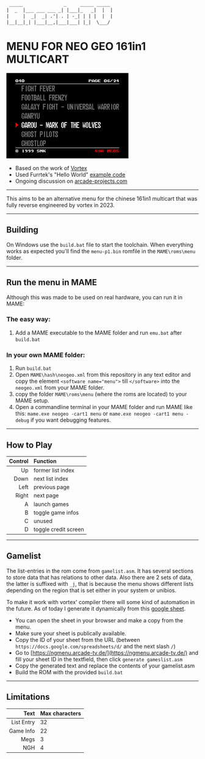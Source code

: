 ```
 _____               _     _____ _____ 
|  _  |___ ___ ___ _| |___|_   _|  |  |
|     |  _|  _| .'| . | -_| | | |  |  |
|__|__|_| |___|__,|___|___| |_|  \___/ 
```
# MENU FOR NEO GEO 161in1 MULTICART 

![Menu Screenshot](https://raw.githubusercontent.com/ArcadeTV/neogeo-menu/main/gfx/menu.png)

- Based on the work of [Vortex](https://github.com/xvortex/VTXCart)
- Used Furrtek's "Hello World" [example code](https://wiki.neogeodev.org/index.php?title=Hello_world_tutorial)
- Ongoing discussion on [arcade-projects.com](https://www.arcade-projects.com/threads/reverse-engineering-161-in-1-cartridge-to-change-rom-games.15069/latest)

---

This aims to be an alternative menu for the chinese 161in1 multicart that was fully reverse engineered by vortex in 2023.

---

## Building

On Windows use the `build.bat` file to start the toolchain.
When everything works as expected you'll find the `menu-p1.bin` romfile in the `MAME\roms\menu` folder.

---

## Run the menu in MAME

Although this was made to be used on real hardware, you can run it in MAME:

### The easy way:

1. Add a MAME executable to the MAME folder and run `emu.bat` after `build.bat`

### In your own MAME folder:

1. Run `build.bat`
2. Open `MAME\hash\neogeo.xml` from this repository in any text editor and copy the element `<software name="menu">` till `</software>` into the `neogeo.xml` from your MAME folder.
3. copy the folder `MAME\roms\menu` (where the roms are located) to your MAME setup.
4. Open a commandline terminal in your MAME folder and run MAME like this: `mame.exe neogeo -cart1 menu` or `mame.exe neogeo -cart1 menu -debug` if you want debugging features.

---

## How to Play

| Control | Function             |
| ------: | :------------------- |
|      Up | former list index    |
|    Down | next list index      |
|    Left | previous page        |
|   Right | next page            |
|       A | launch games         |
|       B | toggle game infos    |
|       C | unused               |
|       D | toggle credit screen |

---

## Gamelist

The list-entries in the rom come from `gamelist.asm`. 
It has several sections to store data that has relations to other data.
Also there are 2 sets of data, the latter is suffixed with `_j`, that is because the menu shows different lists depending on the region that is set either in your system or unibios.

To make it work with vortex' compiler there will some kind of automation in the future.
As of today I generate it dynamically from this [google sheet](https://docs.google.com/spreadsheets/d/1SvTqueoCBW6DWAlXX2c7Bu-1nL3tjjF4dnOUXxzvHcQ/edit?usp=sharing).

- You can open the sheet in your browser and make a copy from the menu.
- Make sure your sheet is publically available.
- Copy the ID of your sheet from the URL (between `https://docs.google.com/spreadsheets/d/` and the next slash `/`)
- Go to [https://ngmenu.arcade-tv.de/](https://ngmenu.arcade-tv.de/) and fill your sheet ID in the textfield, then click `generate gameslist.asm`
- Copy the generated text and replace the contents of your gamelist.asm
- Build the ROM with the provided `build.bat`

---

## Limitations

|       Text | Max characters |
| ---------: | :------------- |
| List Entry | 32             |
|  Game Info | 22             |
|       Megs | 3              |
|        NGH | 4              |

